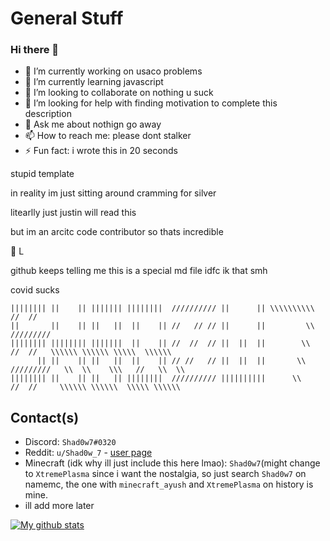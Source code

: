 # General Stuff

### Hi there 👋


- 🔭 I’m currently working on usaco problems
- 🌱 I’m currently learning javascript
- 👯 I’m looking to collaborate on nothing u suck
- 🤔 I’m looking for help with finding motivation to complete this description
- 💬 Ask me about nothign go away
- 📫 How to reach me: please dont stalker
- ⚡ Fun fact: i wrote this in 20 seconds

stupid template

in reality im just sitting around cramming for silver 

litearlly just justin will read this

but im an arcitc code contributor so thats incredible 

:muscle: L

github keeps telling me this is a special md file idfc ik that smh 

covid sucks
```
|||||||| ||    || ||||||| ||||||||  ////////// ||      || \\\\\\\\\\       //  //
||       ||    || ||   ||  ||    || //   // // ||      ||         \\    /////////
|||||||| |||||||| |||||||  ||    || //  //  // ||  ||  ||        \\      //  //   \\\\\\ \\\\\\ \\\\\  \\\\\\
      || ||    || ||   ||  ||    || // //   // ||  ||  ||       \\    /////////   \\  \\    \\\   //   \\  \\
|||||||| ||    || ||   || ||||||||  ////////// ||||||||||      \\      //  //     \\\\\\ \\\\\\  \\\\\ \\\\\\
```

## Contact(s)

- Discord: `Shad0w7#0320`
- Reddit: `u/Shad0w_7` - [user page](https://www.reddit.com/u/Shad0w_7)
- Minecraft (idk why ill just include this here lmao): `Shad0w7`(might change to `XtremePlasma` since i want the nostalgia, so just search `Shad0w7` on namemc, the one with `minecraft_ayush` and `XtremePlasma` on history is mine.
- ill add more later


[![My github stats](https://github-readme-stats.vercel.app/api?username=Shad0wSeven&show_icons=true&theme=tokyonight)](https://github.com/anuraghazra/github-readme-stats)
